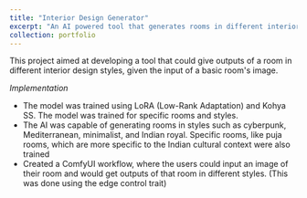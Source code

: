 ```yaml
---
title: "Interior Design Generator"
excerpt: "An AI powered tool that generates rooms in different interior design styles"
collection: portfolio
---
```


This project aimed at developing a tool that could give outputs of a room in different interior design styles, given the input of a basic room's image. 

*Implementation*
  - The model was trained using LoRA (Low-Rank Adaptation) and Kohya SS. The model was trained for specific rooms and styles.
  - The AI was capable of generating rooms in styles such as cyberpunk, Mediterranean, minimalist, and Indian royal. Specific rooms, like puja rooms, which are more specific to the Indian cultural context were also trained
  - Created a ComfyUI workflow, where the users could input an image of their room and would get outputs of that room in different styles. (This was done using the edge control trait)
